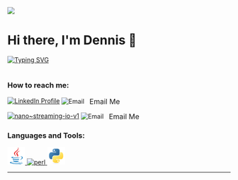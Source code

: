 ![](https://komarev.com/ghpvc/?username=yl14305&label=visitors)
# Hi there, I'm Dennis 👋

[![Typing SVG](https://readme-typing-svg.herokuapp.com?color=%237A3FFF&width=550&height=100&lines=%F0%9F%8E%A2A+Senior+Visualization+Engineer!!;%F0%9F%91%B7+Data+Engineer+at+heart%F0%9F%A4%A3;%F0%9F%8F%86+2024+Goals%3A+learn+cloud+tools;%F0%9F%8F%8A+Hobbies%3A+I+love+to+play+badminton+and+jog)](https://git.io/typing-svg)

#
### How to reach me:

[<img src="https://cdn-icons-png.flaticon.com/512/2504/2504923.png" alt="LinkedIn Profile" width="32"/>]([https://www.linkedin.com/in/nano~streaming-io-v1])
<a href="mailto:yl.dennis@protonmail.ch" style="text-decoration: none;">
  <img src="https://cdn-icons-png.flaticon.com/512/732/732200.png" alt="Email" width="30" style="vertical-align: middle;" />
  <span style="font-size: 16px; vertical-align: middle; margin-left: 8px;">Email Me</span>
</a>
<br />


<a href="https://linkedin.com/in/nano~streaming-io-v1" target="blank"><img src="https://cdn-icons-png.flaticon.com/512/2504/2504923.png" alt="nano~streaming-io-v1"  width="30" /></a>
<a href="mailto:yl.dennis@protonmail.ch" style="text-decoration: none;">
  <img src="https://cdn-icons-png.flaticon.com/512/732/732200.png" alt="Email" width="30" style="vertical-align: middle;" />
  <span style="font-size: 16px; vertical-align: middle; margin-left: 8px;">Email Me</span>
</a>
</p>

<h3 align="left">Languages and Tools:</h3>
<p align="left"> <a href="https://www.java.com" target="_blank" rel="noreferrer"> <img src="https://raw.githubusercontent.com/devicons/devicon/master/icons/java/java-original.svg" alt="java" width="40" height="40"/> </a> <a href="https://www.perl.org/" target="_blank" rel="noreferrer"> <img src="https://api.iconify.design/logos-perl.svg" alt="perl" width="40" height="40"/> </a> <a href="https://www.python.org" target="_blank" rel="noreferrer"> <img src="https://raw.githubusercontent.com/devicons/devicon/master/icons/python/python-original.svg" alt="python" width="40" height="40"/> </a> </p>



---
